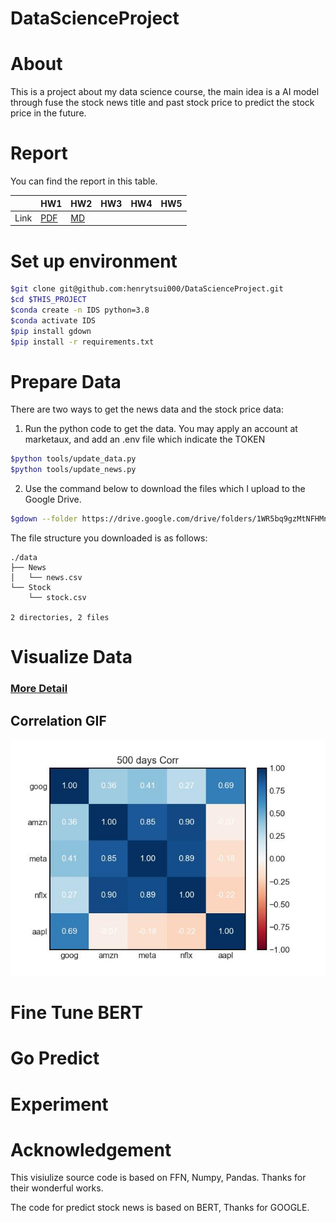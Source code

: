 # DataScienceProject
# About

This is a project about my data science course, the main idea is a AI model through fuse the stock news title and past stock price to predict the stock price in the future.

# Report

You can find the report in this table.

|      | HW1 | HW2| HW3 | HW4 | HW5 |
| ---- | -------------------------------- | -------------------- | --- | - | - |
| Link | [PDF](./HWreport/HW1_109511068.pdf) | [MD](./HWreport/hw2.md) |     |

# Set up environment
```bash
$git clone git@github.com:henrytsui000/DataScienceProject.git
$cd $THIS_PROJECT
$conda create -n IDS python=3.8
$conda activate IDS
$pip install gdown
$pip install -r requirements.txt
```

# Prepare Data
There are two ways to get the news data and the stock price data:

1. Run the python code to get the data. You may apply an account at marketaux, and add an .env file which indicate the TOKEN
```bash
$python tools/update_data.py
$python tools/update_news.py
```

2. Use the command below to download the files which I upload to the Google Drive.  
```bash
$gdown --folder https://drive.google.com/drive/folders/1WR5bq9gzMtNFHMnTB6dLEm8AeJj8b9ZT?usp=share_link
```
The file structure you downloaded is as follows:
```
./data
├── News
│   └── news.csv
└── Stock
    └── stock.csv 

2 directories, 2 files
```

# Visualize Data
### [More Detail](visulize/README.md)
## Correlation GIF
![](./src/correlation/corr2.jpg)

# Fine Tune BERT

# Go Predict

# Experiment

# Acknowledgement

This visiulize source code is based on FFN, Numpy, Pandas. Thanks for their wonderful works.

The code for predict stock news is based on BERT, Thanks for GOOGLE.
